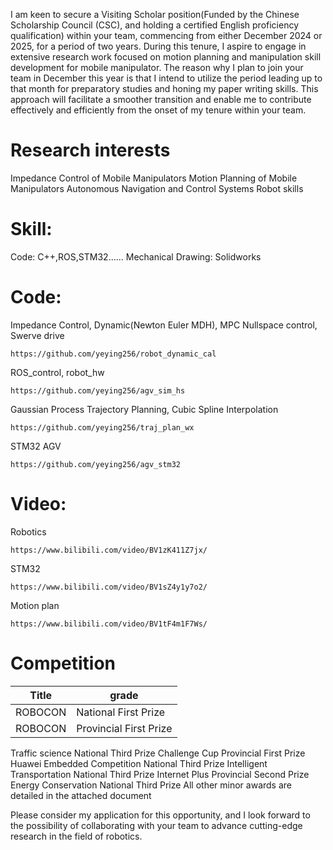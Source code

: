 
I am keen to secure a Visiting Scholar position(Funded by the Chinese Scholarship Council (CSC), and holding a certified English proficiency qualification) within your team, commencing from either December 2024 or 2025, for a period of two years. During this tenure, I aspire to engage in extensive research work focused on motion planning and manipulation skill development for mobile manipulator. 
The reason why I plan to join your team in December this year is that I intend to utilize the period leading up to that month for preparatory studies and honing my paper writing skills. This approach will facilitate a smoother transition and enable me to contribute effectively and efficiently from the onset of my tenure within your team.

# Research interests
Impedance Control of Mobile Manipulators 
Motion Planning of Mobile Manipulators
Autonomous Navigation and Control Systems
Robot skills


# Skill:
Code: C++,ROS,STM32……
Mechanical Drawing: Solidworks

# Code: 
Impedance Control, Dynamic(Newton Euler MDH), MPC Nullspace control, Swerve drive	
```
https://github.com/yeying256/robot_dynamic_cal
```
ROS_control, robot_hw 
```
https://github.com/yeying256/agv_sim_hs
```
Gaussian Process Trajectory Planning, Cubic Spline Interpolation		
```
https://github.com/yeying256/traj_plan_wx
```
STM32 AGV
```
https://github.com/yeying256/agv_stm32
```
# Video:
Robotics	 							
```
https://www.bilibili.com/video/BV1zK411Z7jx/
```
STM32
```
https://www.bilibili.com/video/BV1sZ4y1y7o2/
```
Motion plan
```
https://www.bilibili.com/video/BV1tF4m1F7Ws/
```

# Competition
|Title  |grade |
| ----------- | ----------- |
|ROBOCON |			                  National First Prize|
|ROBOCON	|		                  Provincial First Prize| 
Traffic science			          National Third Prize
Challenge Cup 			          Provincial First Prize
Huawei Embedded Competition 	National Third Prize
Intelligent Transportation 		National Third Prize
Internet Plus			            Provincial Second Prize
Energy Conservation		        National Third Prize
All other minor awards are detailed in the attached document 

Please consider my application for this opportunity, and I look forward to the possibility of collaborating with your team to advance cutting-edge research in the field of robotics.
